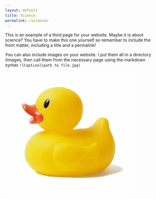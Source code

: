 ```yaml
---
layout: default
title: Science
permalink: /science/
---
```


This is an example of a third page for your website. Maybe it is about science? You have to make this one yourself so remember to include the front matter, including a title and a permalink!

You can also include images on your website. I put them all in a directory /images, then call them from the necessary page using the markdown syntax ```![Caption](path to file.jpg)```

![A Duck](/images/duck.jpeg)

